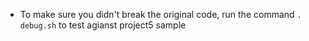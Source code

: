 * To make sure you didn't break the original code, run the command `. debug.sh` to test agianst project5 sample

